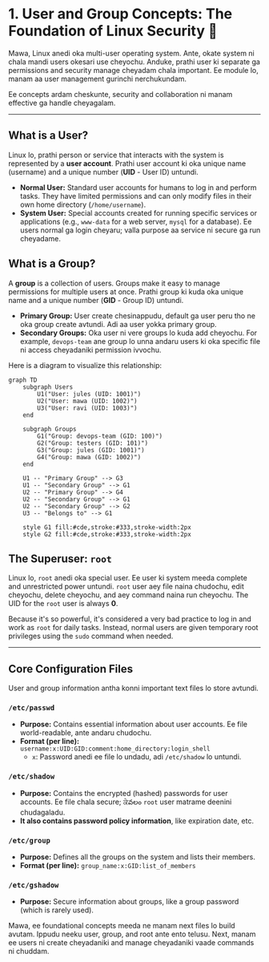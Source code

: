 # 1. User and Group Concepts: The Foundation of Linux Security 👥

Mawa, Linux anedi oka multi-user operating system. Ante, okate system ni chala mandi users okesari use cheyochu. Anduke, prathi user ki separate ga permissions and security manage cheyadam chala important. Ee module lo, manam aa user management gurinchi nerchukundam.

Ee concepts ardam cheskunte, security and collaboration ni manam effective ga handle cheyagalam.

---

## What is a User?

Linux lo, prathi person or service that interacts with the system is represented by a **user account**. Prathi user account ki oka unique name (username) and a unique number (**UID** - User ID) untundi.

*   **Normal User:** Standard user accounts for humans to log in and perform tasks. They have limited permissions and can only modify files in their own home directory (`/home/username`).
*   **System User:** Special accounts created for running specific services or applications (e.g., `www-data` for a web server, `mysql` for a database). Ee users normal ga login cheyaru; valla purpose aa service ni secure ga run cheyadame.

## What is a Group?

A **group** is a collection of users. Groups make it easy to manage permissions for multiple users at once. Prathi group ki kuda oka unique name and a unique number (**GID** - Group ID) untundi.

*   **Primary Group:** User create chesinappudu, default ga user peru tho ne oka group create avtundi. Adi aa user yokka primary group.
*   **Secondary Groups:** Oka user ni vere groups lo kuda add cheyochu. For example, `devops-team` ane group lo unna andaru users ki oka specific file ni access cheyadaniki permission ivvochu.

Here is a diagram to visualize this relationship:

```mermaid
graph TD
    subgraph Users
        U1("User: jules (UID: 1001)")
        U2("User: mawa (UID: 1002)")
        U3("User: ravi (UID: 1003)")
    end

    subgraph Groups
        G1("Group: devops-team (GID: 100)")
        G2("Group: testers (GID: 101)")
        G3("Group: jules (GID: 1001)")
        G4("Group: mawa (GID: 1002)")
    end

    U1 -- "Primary Group" --> G3
    U1 -- "Secondary Group" --> G1
    U2 -- "Primary Group" --> G4
    U2 -- "Secondary Group" --> G1
    U2 -- "Secondary Group" --> G2
    U3 -- "Belongs to" --> G1

    style G1 fill:#cde,stroke:#333,stroke-width:2px
    style G2 fill:#cde,stroke:#333,stroke-width:2px
```

## The Superuser: `root`

Linux lo, `root` anedi oka special user. Ee user ki system meeda complete and unrestricted power untundi. `root` user aey file naina chudochu, edit cheyochu, delete cheyochu, and aey command naina run cheyochu. The UID for the `root` user is always **0**.

Because it's so powerful, it's considered a very bad practice to log in and work as `root` for daily tasks. Instead, normal users are given temporary root privileges using the `sudo` command when needed.

---

## Core Configuration Files

User and group information antha konni important text files lo store avtundi.

### **`/etc/passwd`**
*   **Purpose:** Contains essential information about user accounts. Ee file world-readable, ante andaru chudochu.
*   **Format (per line):** `username:x:UID:GID:comment:home_directory:login_shell`
    *   `x`: Password anedi ee file lo undadu, adi `/etc/shadow` lo untundi.

### **`/etc/shadow`**
*   **Purpose:** Contains the encrypted (hashed) passwords for user accounts. Ee file chala secure; ਕੇవలం `root` user matrame deenini chudagaladu.
*   **It also contains password policy information**, like expiration date, etc.

### **`/etc/group`**
*   **Purpose:** Defines all the groups on the system and lists their members.
*   **Format (per line):** `group_name:x:GID:list_of_members`

### **`/etc/gshadow`**
*   **Purpose:** Secure information about groups, like a group password (which is rarely used).

Mawa, ee foundational concepts meeda ne manam next files lo build avutam. Ippudu neeku user, group, and root ante ento telusu. Next, manam ee users ni create cheyadaniki and manage cheyadaniki vaade commands ni chuddam.
